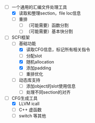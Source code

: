 + [ ] 一个通用的汇编文件处理工具
  + [x] 读取和整理section，file loc信息
  + [ ] 重排
    + [ ] （可能需要）函数分割
    + [ ] （可能需要）基本快分割
+ [ ] SCFI框架
  + [ ] 基础功能
    + [x]  读取CFG信息，标记所有相关指令
    + [ ]  分配slot
      + [x] 随机allocation
    + [x]  添加padding
    + [ ]  重排优化
  + [ ] 动态库支持
    + [ ] 添加object的slot使用信息
    + [ ] 处理不同section的对齐
+ [ ] CFG生成工具
  + [x] LLVM icall
  + [ ] C++ 虚函数
  + [ ] switch 等其他